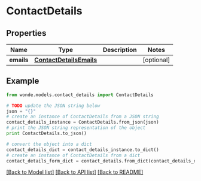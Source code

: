 # ContactDetails


## Properties
Name | Type | Description | Notes
------------ | ------------- | ------------- | -------------
**emails** | [**ContactDetailsEmails**](ContactDetailsEmails.md) |  | [optional] 

## Example

```python
from wonde.models.contact_details import ContactDetails

# TODO update the JSON string below
json = "{}"
# create an instance of ContactDetails from a JSON string
contact_details_instance = ContactDetails.from_json(json)
# print the JSON string representation of the object
print ContactDetails.to_json()

# convert the object into a dict
contact_details_dict = contact_details_instance.to_dict()
# create an instance of ContactDetails from a dict
contact_details_form_dict = contact_details.from_dict(contact_details_dict)
```
[[Back to Model list]](../README.md#documentation-for-models) [[Back to API list]](../README.md#documentation-for-api-endpoints) [[Back to README]](../README.md)


